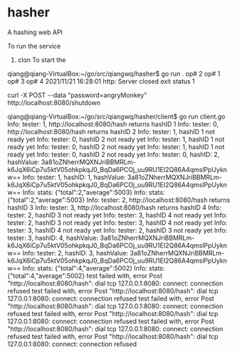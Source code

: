 # hasher
A hashing web API

To run the service
1. clon
To start the

qiang@qiang-VirtualBox:~/go/src/qiangwq/hasher$ go run .
op# 2
op# 1
op# 3
op# 4
2021/11/21 16:28:01 http: Server closed
exit status 1

curl -X POST --data "password=angryMonkey" http://localhost:8080/shutdown



qiang@qiang-VirtualBox:~/go/src/qiangwq/hasher/client$ go run client.go 
Info: tester: 1, http://localhost:8080/hash returns hashID 1
Info: tester: 0, http://localhost:8080/hash returns hashID 2
Info: tester: 1, hashID 1 not ready yet
Info: tester: 0, hashID 2 not ready yet
Info: tester: 1, hashID 1 not ready yet
Info: tester: 0, hashID 2 not ready yet
Info: tester: 1, hashID 1 not ready yet
Info: tester: 0, hashID 2 not ready yet
Info: tester: 0, hashID: 2, hashValue: 3a81oZNherrMQXNJriBBMRLm-k6JqX6iCp7u5ktV05ohkpkqJ0_BqDa6PCOj_uu9RU1EI2Q86A4qmslPpUyknw==
Info: tester: 1, hashID: 1, hashValue: 3a81oZNherrMQXNJriBBMRLm-k6JqX6iCp7u5ktV05ohkpkqJ0_BqDa6PCOj_uu9RU1EI2Q86A4qmslPpUyknw==
Info: stats: {"total":2,"average":5003}
Info: stats: {"total":2,"average":5003}
Info: tester: 2, http://localhost:8080/hash returns hashID 3
Info: tester: 3, http://localhost:8080/hash returns hashID 4
Info: tester: 2, hashID 3 not ready yet
Info: tester: 3, hashID 4 not ready yet
Info: tester: 2, hashID 3 not ready yet
Info: tester: 3, hashID 4 not ready yet
Info: tester: 3, hashID 4 not ready yet
Info: tester: 2, hashID 3 not ready yet
Info: tester: 3, hashID: 4, hashValue: 3a81oZNherrMQXNJriBBMRLm-k6JqX6iCp7u5ktV05ohkpkqJ0_BqDa6PCOj_uu9RU1EI2Q86A4qmslPpUyknw==
Info: tester: 2, hashID: 3, hashValue: 3a81oZNherrMQXNJriBBMRLm-k6JqX6iCp7u5ktV05ohkpkqJ0_BqDa6PCOj_uu9RU1EI2Q86A4qmslPpUyknw==
Info: stats: {"total":4,"average":5002}
Info: stats: {"total":4,"average":5002}
test failed with, error Post "http://localhost:8080/hash": dial tcp 127.0.0.1:8080: connect: connection refused
test failed with, error Post "http://localhost:8080/hash": dial tcp 127.0.0.1:8080: connect: connection refused
test failed with, error Post "http://localhost:8080/hash": dial tcp 127.0.0.1:8080: connect: connection refused
test failed with, error Post "http://localhost:8080/hash": dial tcp 127.0.0.1:8080: connect: connection refused
test failed with, error Post "http://localhost:8080/hash": dial tcp 127.0.0.1:8080: connect: connection refused
test failed with, error Post "http://localhost:8080/hash": dial tcp 127.0.0.1:8080: connect: connection refused
